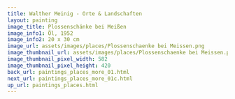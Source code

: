 ```yaml
---
title: Walther Meinig - Orte & Landschaften
layout: painting
image_title: Plossenschänke bei Meißen  
image_info1: Öl, 1952
image_info2: 20 x 30 cm
image_url: assets/images/places/Plossenschaenke bei Meissen.png
image_thumbnail_url: assets/images/places/Plossenschaenke bei Meissen.png
image_thumbnail_pixel_width: 582
image_thumbnail_pixel_height: 420
back_url: paintings_places_more_01.html
next_url: paintings_places_more_01c.html
up_url: paintings_places.html
---
```


